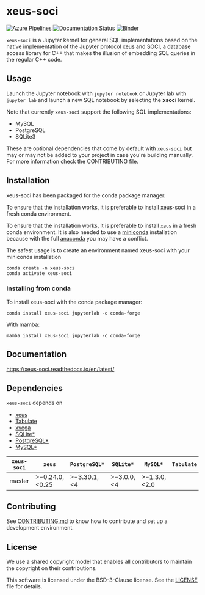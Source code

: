 # xeus-soci
[![Azure Pipelines](https://dev.azure.com/jupyter-xeus/jupyter-xeus/_apis/build/status/jupyter-xeus.xeus-soci?branchName=master)](https://dev.azure.com/jupyter-xeus/jupyter-xeus/_build/latest?definitionId=5&branchName=master)
[![Documentation Status](https://readthedocs.org/projects/xeus-soci/badge/?version=latest)](https://xeus-soci.readthedocs.io/en/latest/?badge=latest)
[![Binder](https://mybinder.org/badge_logo.svg)](https://mybinder.org/v2/gh/jupyter-xeus/xeus-soci/stable?filepath=examples/Simple%20operations.ipynb)

`xeus-soci` is a Jupyter kernel for general SQL implementations based on the native implementation of the Jupyter protocol [xeus](https://github.com/jupyter-xeus/xeus) and [SOCI](https://github.com/SOCI/soci), a database access library for C++ that makes the illusion of embedding SQL queries in the regular C++ code.

## Usage

Launch the Jupyter notebook with `jupyter notebook` or Jupyter lab with `jupyter lab` and launch a new SQL notebook by selecting the **xsoci** kernel.

Note that currently `xeus-soci` support the following SQL implementations:

* MySQL
* PostgreSQL
* SQLite3

These are optional dependencies that come by default with `xeus-soci` but may or may not be added to your project in case you're building manually. For more information check the CONTRIBUTING file.

## Installation

xeus-soci has been packaged for the conda package manager.

To ensure that the installation works, it is preferable to install xeus-soci in a fresh conda environment.

To ensure that the installation works, it is preferable to install `xeus` in a fresh conda environment. It is also needed to use
a [miniconda](https://conda.io/miniconda.html) installation because with the full [anaconda](https://www.anaconda.com/)
you may have a conflict.

The safest usage is to create an environment named xeus-soci with your miniconda installation

```
conda create -n xeus-soci
conda activate xeus-soci
```

### Installing from conda

To install xeus-soci with the conda package manager:

```
conda install xeus-soci jupyterlab -c conda-forge
```

With mamba:

```
mamba install xeus-soci jupyterlab -c conda-forge
```

## Documentation

https://xeus-soci.readthedocs.io/en/latest/

## Dependencies

``xeus-soci`` depends on

- [xeus](https://github.com/jupyter-xeus/xeus)
- [Tabulate](https://github.com/p-ranav/tabulate)
- [xvega](https://github.com/Quantstack/xvega)
- [SQLite\*](https://github.com/sqlite/sqlite)
- [PostgreSQL\*](https://github.com/postgres)
- [MySQL\*](https://github.com/mysql/mysql-server)

| `xeus-soci`  |      `xeus`     | `PostgreSQL*`   |    `SQLite*`    |   `MySQL*`      |    `Tabulate`   | `nlohmann_json` |   `xvega`   |
|--------------|-----------------|-----------------|-----------------|-----------------|-----------------|----------------|-------------|
|    master    | >=0.24.0, <0.25 | >=3.30.1, <4    | >=3.0.0, <4     | >=1.3.0,<2.0    |                 |>=3.0.0         |   >= 0.0.5  |

## Contributing

See [CONTRIBUTING.md](./CONTRIBUTING.md) to know how to contribute and set up a development environment.

## License

We use a shared copyright model that enables all contributors to maintain the
copyright on their contributions.

This software is licensed under the BSD-3-Clause license. See the [LICENSE](LICENSE) file for details.
